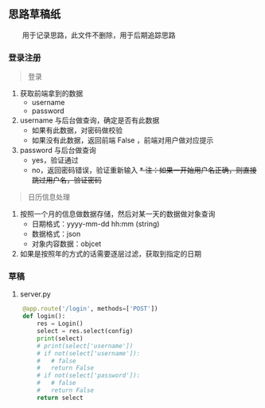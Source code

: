 ## 思路草稿纸

&emsp;&emsp;用于记录思路，此文件不删除，用于后期追踪思路

### 登录注册

> 登录

1. 获取前端拿到的数据
    - username
    - password
2. username 与后台做查询，确定是否有此数据
    - 如果有此数据，对密码做校验
    - 如果没有此数据，返回前端 False ，前端对用户做对应提示
3. password 与后台做查询
    - yes，验证通过
    - no，返回密码错误，验证重新输入
    ~~* 注：如果一开始用户名正确，则直接跳过用户名，验证密码~~

> 日历信息处理

1. 按照一个月的信息做数据存储，然后对某一天的数据做对象查询
    - 日期格式：yyyy-mm-dd hh:mm (string)
    - 数据格式：json
    - 对象内容数据：objcet
2. 如果是按照年的方式的话需要逐层过滤，获取到指定的日期

### 草稿

1. server.py
``` python
	@app.route('/login', methods=['POST'])
	def login():
		res = Login()
		select = res.select(config)
		print(select)
		# print(select['username'])
		# if not(select['username']):
		#   # false
		#   return False
		# if not(select['password']):
		#   # false
		#   return False
		return select
```
